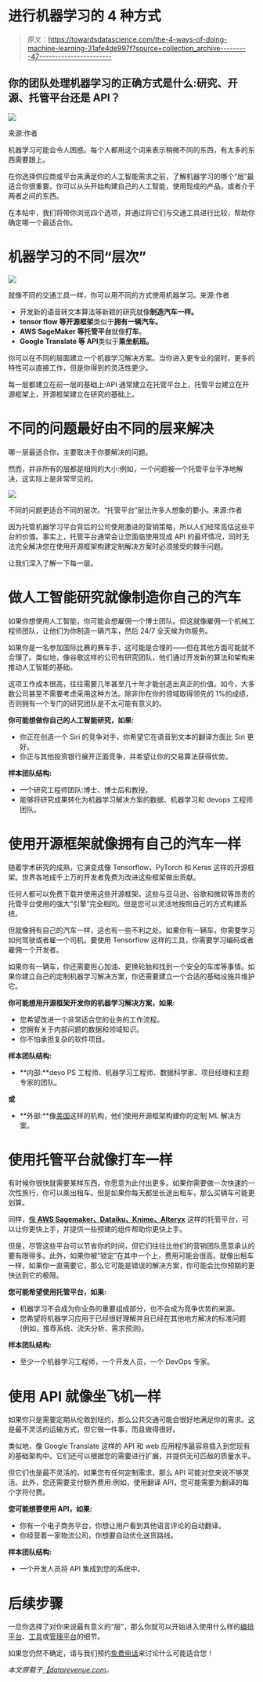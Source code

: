 # 进行机器学习的 4 种方式

> 原文：<https://towardsdatascience.com/the-4-ways-of-doing-machine-learning-31afe4de997f?source=collection_archive---------47----------------------->

## 你的团队处理机器学习的正确方式是什么:研究、开源、托管平台还是 API？

![](img/7833c8a0c5d381e5877deb5b5c50b51c.png)

来源:作者

机器学习可能会令人困惑。每个人都用这个词来表示稍微不同的东西，有太多的东西需要跟上。

在你选择供应商或平台来满足你的人工智能需求之前，了解机器学习的哪个“层”最适合你很重要。你可以从头开始构建自己的人工智能，使用现成的产品，或者介于两者之间的东西。

在本帖中，我们将带你浏览四个选项，并通过将它们与交通工具进行比较，帮助你确定哪一个最适合你。

# 机器学习的不同“层次”

![](img/aed40d2b590752b6739a396bc349c0e2.png)

就像不同的交通工具一样，你可以用不同的方式使用机器学习。来源:作者

*   开发新的语音转文本算法等新颖的研究就像**制造汽车一样。**
*   **tensor flow 等开源框架**类似于**拥有一辆汽车。**
*   **AWS SageMaker 等托管平台**就像**打车**。
*   **Google Translate 等 API**类似于**乘坐航班。**

你可以在不同的层面建立一个机器学习解决方案。当你进入更专业的层时，更多的特性可以直接工作，但是你得到的灵活性更少。

每一层都建立在前一层的基础上:API 通常建立在托管平台上，托管平台建立在开源框架上，开源框架建立在研究的基础上。

# 不同的问题最好由不同的层来解决

哪一层最适合你，主要取决于你要解决的问题。

然而，并非所有的层都是相同的大小:例如，一个问题被一个托管平台干净地解决，这实际上是非常罕见的。

![](img/1b5a0fe124ca3382634e423cedec8695.png)

不同的问题更适合不同的层次。“托管平台”层比许多人想象的要小。来源:作者

因为托管机器学习平台背后的公司使用激进的营销策略，所以人们经常高估这些平台的价值。事实上，托管平台通常会让您面临使用现成 API 的最坏情况，同时无法完全解决您在使用开源框架构建定制解决方案时必须接受的棘手问题。

让我们深入了解一下每一层。

# 做人工智能研究就像制造你自己的汽车

如果你想使用人工智能，你可能会想雇佣一个博士团队。但这就像雇佣一个机械工程师团队，让他们为你制造一辆汽车，然后 24/7 全天候为你服务。

如果你是一名参加国际比赛的赛车手，这可能是合理的——但在其他方面可能就不合理了。类似地，像谷歌这样的公司有研究团队，他们通过开发新的算法和架构来推动人工智能的基础。

这项工作成本很高，往往需要几年甚至几十年才能创造出真正的价值。如今，大多数公司甚至不需要考虑采用这种方法。除非你在你的领域取得领先的 1%的成绩，否则拥有一个专门的研究团队是不太可能有意义的。

**你可能想做你自己的人工智能研究，如果:**

*   你正在创造一个 Siri 的竞争对手，你希望它在语音到文本的翻译方面比 Siri 更好。
*   你正与其他投资银行展开正面竞争，并希望让你的交易算法获得优势。

**样本团队结构:**

*   一个研究工程师团队:博士、博士后和教授。
*   能够将研究成果转化为机器学习解决方案的数据、机器学习和 devops 工程师团队。

# 使用开源框架就像拥有自己的汽车一样

随着学术研究的成熟，它演变成像 Tensorflow、PyTorch 和 Keras 这样的开源框架。世界各地成千上万的开发者免费为改进这些框架做出贡献。

任何人都可以免费下载并使用这些开源框架。这些与亚马逊、谷歌和微软等昂贵的托管平台使用的强大“引擎”完全相同。但是您可以灵活地按照自己的方式构建系统。

但就像拥有自己的汽车一样，这也有一些不利之处。如果你有一辆车，你需要学习如何驾驶或者雇一个司机。要使用 Tensorflow 这样的工具，你需要学习编码或者雇佣一个开发者。

如果你有一辆车，你还需要担心加油、更换轮胎和找到一个安全的车库等事情。如果你建立自己的定制机器学习解决方案，你还需要建立一个合适的基础设施并维护它。

**你可能想用开源框架开发你的机器学习解决方案，如果:**

*   您希望改进一个非常适合您的业务的工作流程。
*   您拥有关于内部问题的数据和领域知识。
*   你不怕承担复杂的软件项目。

**样本团队结构:**

*   **内部:**devo PS 工程师、机器学习工程师、数据科学家、项目经理和主题专家的团队。

**或**

*   **外部:**像[美国](https://datarevenue.com)这样的机构，他们使用开源框架构建你的定制 ML 解决方案。

# 使用托管平台就像打车一样

有时候你很快就需要某样东西，你愿意为此付出更多。如果你需要做一次快速的一次性旅行，你可以乘出租车。但是如果你每天都坐长途出租车，那么买辆车可能更划算。

同样，[像 **AWS Sagemaker、Dataiku、Knime、Alteryx**](https://datarevenue.com/en-blog/ml-platforms-dataiku-vs-alteryx-vs-sagemaker) 这样的托管平台，可以让你更快上手，并提供一些预建的组件帮助你更快上手。

但是，尽管这些平台可以节省你的时间，但它们往往比他们的营销团队愿意承认的要有限得多。此外，如果你被“锁定”在其中一个上，费用可能会很高。就像出租车一样，如果你一直需要它，那么它可能是错误的解决方案，你可能会比你预期的更快达到它的极限。

**您可能希望使用托管平台，如果:**

*   机器学习不会成为你业务的重要组成部分，也不会成为竞争优势的来源。
*   您希望将机器学习应用于已经很好理解并且已经在其他地方解决的标准问题(例如，推荐系统、流失分析、需求预测)。

**样本团队结构:**

*   至少一个机器学习工程师，一个开发人员，一个 DevOps 专家。

# 使用 API 就像坐飞机一样

如果你只是需要定期从伦敦到纽约，那么公共交通可能会很好地满足你的需求。这是最不灵活的运输方式，但它做一件事，而且做得很好。

类似地，像 Google Translate 这样的 API 和 web 应用程序最容易插入到您现有的基础架构中。它们还可以根据您的需要进行扩展，并提供无可匹敌的质量水平。

但它们也是最不灵活的。如果您有任何定制需求，那么 API 可能对您来说不够灵活。此外，您还需要支付额外费用:例如，使用翻译 API，您可能需要为翻译的每个字符付费。

**您可能想要使用 API，如果:**

*   你有一个电子商务平台，你想让用户看到其他语言评论的自动翻译。
*   你经营着一家物流公司，你想要自动优化送货路线。

**样本团队结构:**

*   一个开发人员将 API 集成到您的系统中。

# 后续步骤

一旦你选择了对你来说最有意义的“层”，那么你就可以开始进入使用什么样的[编排平台](https://www.datarevenue.com/en-blog/airflow-vs-luigi-vs-argo-vs-mlflow-vs-kubeflow)、[工具](https://www.datarevenue.com/machine-learning-software-tools)或[管理平台](https://www.datarevenue.com/en-blog/ml-platforms-dataiku-vs-alteryx-vs-sagemaker)的细节。

如果您仍然不确定，请与我们预约[免费电话](https://www.datarevenue.com/en-contact)来讨论什么可能适合您！

*本文原载于*[*【datarevenue.com*](https://datarevenue.com/en-blog/the-4-ways-of-doing-machine-learning)*。*